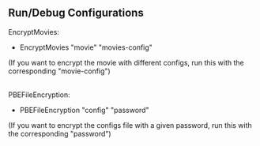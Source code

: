 
## Run/Debug Configurations

EncryptMovies:
- EncryptMovies "movie" "movies-config" <br />

(If you want to encrypt the movie with different configs, run this with the corresponding "movie-config")<br /><br />


PBEFileEncryption:
- PBEFileEncryption "config" "password"<br />

(If you want to encrypt the configs file with a given password, run this with the corresponding "password")